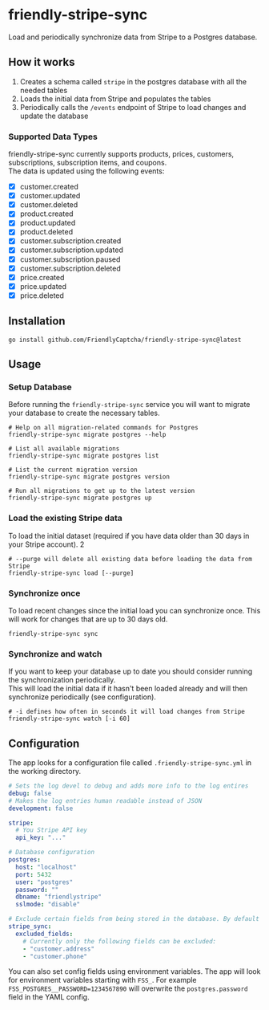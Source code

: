 # friendly-stripe-sync

Load and periodically synchronize data from Stripe to a Postgres database.

## How it works

1. Creates a schema called `stripe` in the postgres database with all the needed tables
2. Loads the initial data from Stripe and populates the tables
3. Periodically calls the `/events` endpoint of Stripe to load changes and update the database

### Supported Data Types

friendly-stripe-sync currently supports products, prices, customers, subscriptions, subscription items, and coupons.  
The data is updated using the following events:

- [x] customer.created
- [x] customer.updated
- [x] customer.deleted
- [x] product.created
- [x] product.updated
- [x] product.deleted
- [x] customer.subscription.created
- [x] customer.subscription.updated
- [x] customer.subscription.paused
- [x] customer.subscription.deleted
- [x] price.created
- [x] price.updated
- [x] price.deleted

## Installation

```shell
go install github.com/FriendlyCaptcha/friendly-stripe-sync@latest
```

## Usage

### Setup Database

Before running the `friendly-stripe-sync` service you will want to migrate your database to create the necessary tables.

```shell
# Help on all migration-related commands for Postgres
friendly-stripe-sync migrate postgres --help

# List all available migrations
friendly-stripe-sync migrate postgres list

# List the current migration version
friendly-stripe-sync migrate postgres version

# Run all migrations to get up to the latest version
friendly-stripe-sync migrate postgres up
```

### Load the existing Stripe data

To load the initial dataset (required if you have data older than 30 days in your Stripe account).
2

```shell
# --purge will delete all existing data before loading the data from Stripe
friendly-stripe-sync load [--purge]
```

### Synchronize once

To load recent changes since the initial load you can synchronize once. This will work for changes that are up to 30 days old.

```shell
friendly-stripe-sync sync
```

### Synchronize and watch

If you want to keep your database up to date you should consider running the synchronization periodically.  
This will load the initial data if it hasn't been loaded already and will then synchronize periodically (see configuration).

```shell
# -i defines how often in seconds it will load changes from Stripe
friendly-stripe-sync watch [-i 60]
```

## Configuration

The app looks for a configuration file called `.friendly-stripe-sync.yml` in the working directory.

```yaml
# Sets the log devel to debug and adds more info to the log entires
debug: false
# Makes the log entries human readable instead of JSON
development: false

stripe:
  # You Stripe API key
  api_key: "..."

# Database configuration
postgres:
  host: "localhost"
  port: 5432
  user: "postgres"
  password: ""
  dbname: "friendlystripe"
  sslmode: "disable"

# Exclude certain fields from being stored in the database. By default no fields are excluded.
stripe_sync:
  excluded_fields:
    # Currently only the following fields can be excluded:
    - "customer.address"
    - "customer.phone"
```

You can also set config fields using environment variables. The app will look for environment variables starting with `FSS_`. For example `FSS_POSTGRES__PASSWORD=1234567890` will overwrite the `postgres.password` field in the YAML config.
